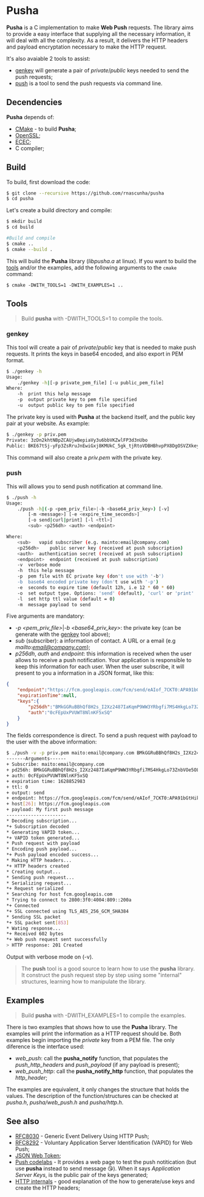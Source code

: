 # Pusha

**Pusha** is a C implementation to make **Web Push** requests. The library aims to provide a easy interface that supplying all the necessary information, it will deal with all the complexity. As a result, it delivers the HTTP headers and payload encryptation necessary to make the HTTP request.

It's also avaiable 2 tools to assist:
* [genkey](#genkey) will generate a pair of *private*/*public* keys needed to send the push requests;
* [push](#push) is a tool to send the push requests via command line.

## Decendencies

**Pusha** depends of:

* [CMake](https://cmake.org/) - to build **Pusha**;
* [OpenSSL](https://www.openssl.org/);
* [ECEC](https://github.com/web-push-libs/ecec);
* C compiler;

## Build

To build, first download the code:

```bash
$ git clone --recursive https://github.com/rnascunha/pusha
$ cd pusha
```
Let's create a build directory and compile:

```bash
$ mkdir build
$ cd build

#Build and compile
$ cmake ..
$ cmake --build .
```
This will build the **Pusha** library (*libpusha.a* at linux). If you want to build the [tools](#tools) and/or the examples,
add the following arguments to the `cmake` command:

```
$ cmake -DWITH_TOOLS=1 -DWITH_EXAMPLES=1 ..
```
## Tools

> Build **pusha** with -DWITH_TOOLS=1 to compile the tools.

### genkey

This tool will create a pair of *private*/*public* key that is needed to make push requests. It prints the keys in base64 encoded, and also export in PEM format.

```bash
$ ./genkey -h
Usage:
	./genkey -h|[-p private_pem_file] [-u public_pem_file]
Where:
	-h	print this help message
	-p	output private key to pem file specified
	-u	output public key to pem file specified
```
The private key is used with **Pusha** at the backend itself, and the public key pair at your website. As example:

```bash
$ ./genkey -p priv.pem
Private: 3zDn2khtNBpZCAUjwBepiaVy3u6bbVKZwlFP3d3nUbo
Public: BKE67tSj-yFp3ZsRruJnEwiGxj8KMUkC_5gk_tjRtoVDBHBhvpPX8DgOSVZXkey2AM1pk1vzEd7hlk_-KOqV_Yw
```
This command will also create a *priv.pem* with the private key.
### push

This will allows you to send push notification at command line.

```bash
$ ./push -h
Usage:
	./push -h|(-p <pem_priv_file>|-b <base64_priv_key>) [-v]
		[-m <message>] [-e <expire_time_seconds>]
		[-o send|curl|print] [-l <ttl>]
		<sub> <p256dh> <auth> <endpoint>

Where:
	<sub>	vapid subscriber (e.g. mainto:email@company.com)
	<p256dh>	public server key (received at push subscription)
	<auth>	authentication secret (received at push subscription)
	<endpoint>	endpoint (received at push subscription)
	-v	verbose mode
	-h	this help message
	-p	pem file with EC private key (don't use with '-b')
	-b	base64 encoded private key (don't use with '-p')
	-e	seconds to expire time (default 12h, i.e 12 * 60 * 60)
	-o	set output type. Options: 'send' (default), 'curl' or 'print'
	-l	set http ttl value (default = 0)
	-m	message payload to send
```
Five arguments are mandatory:
* *-p <pem_priv_file>*|*-b <base64_priv_key>*: the private key (can be generate with the [genkey](#genkey) tool above);
* *sub* (subscriber): a information of contact. A URL or a email (e.g *mailto:email@company.com*);
* *p256dh*, *auth* and *endpoint*: this information is received when the user allows to receive a push notification. Your application is responsible to keep this information for each user. When the user subscribe, it will present to you a information in a JSON format, like this:

```JSON
{
	"endpoint":"https://fcm.googleapis.com/fcm/send/eAIof_7CKT0:APA91bGtHiknduwFFRTTHF59vT05bsduAR_uAhWCGSxU-D8O3wg7Km0cRF246956jg-DPTlUj8xgAJP1I6VJU_xJipbpGg6rS4_B8qC5yKhqalDbkSDPwZ87ki_P3RlskUb1BEKY6wI8",
	"expirationTime":null,
	"keys":{
		"p256dh":"BMkGGRuBBhQf8H2s_I2Xz2487IaKqmP9WW3YRbgfi7MS4HkgLo73ZnbVOe5OLNL7judxPtElktgCLwOMWxRDLyo",
		"auth":"0cFEpUxPVUWT8NlnKF5xSQ"
	}
}
```
The fields correspondence is direct. To send a push request with payload to the user with the above information:

```bash
$ ./push -v -p priv.pem maito:email@company.com BMkGGRuBBhQf8H2s_I2Xz2487IaKqmP9WW3YRbgfi7MS4HkgLo73ZnbVOe5OLNL7judxPtElktgCLwOMWxRDLyo 0cFEpUxPVUWT8NlnKF5xSQ https://fcm.googleapis.com/fcm/send/eAIof_7CKT0:APA91bGtHiknduwFFRTTHF59vT05bsduAR_uAhWCGSxU-D8O3wg7Km0cRF246956jg-DPTlUj8xgAJP1I6VJU_xJipbpGg6rS4_B8qC5yKhqalDbkSDPwZ87ki_P3RlskUb1BEKY6wI8 -m 'My first push message'
-------Arguments------
+ Subscribe: maito:email@company.com
+ pd256h: BMkGGRuBBhQf8H2s_I2Xz2487IaKqmP9WW3YRbgfi7MS4HkgLo73ZnbVOe5OLNL7judxPtElktgCLwOMWxRDLyo
+ auth: 0cFEpUxPVUWT8NlnKF5xSQ
+ expiration time: 1628852983
+ ttl: 0
+ output: send
+ endpoint: https://fcm.googleapis.com/fcm/send/eAIof_7CKT0:APA91bGtHiknduwFFRTTHF59vT05bsduAR_uAhWCGSxU-D8O3wg7Km0cRF246956jg-DPTlUj8xgAJP1I6VJU_xJipbpGg6rS4_B8qC5yKhqalDbkSDPwZ87ki_P3RlskUb1BEKY6wI8
+ host[26]: https://fcm.googleapis.com
+ payload: My first push message
----------------------
* Decoding subscription...
*+ Subscription decoded
* Generating VAPID token...
*+ VAPID token generated...
* Push request with payload
* Encoding push payload...
*+ Push payload encoded success...
* Making HTTP headers...
*+ HTTP headers created
* Creating output...
* Sending push request...
* Serializing request...
*+ Request serialized
* Searching for host fcm.googleapis.com
* Trying to connect to 2800:3f0:4004:809::200a
*+ Connected
*+ SSL connected using TLS_AES_256_GCM_SHA384
* Sending SSL packet
*+ SSL packet sent[853]
* Wating response...
*+ Received 602 bytes
*+ Web push request sent successfully
> HTTP response: 201 Created
```
Output with verbose mode on (-v).

> The **push** tool is a good source to learn how to use the **pusha** library. It construct the push request step by step using some "internal" structures, learning how to manipulate the library.
## Examples

> Build **pusha** with -DWITH_EXAMPLES=1 to compile the examples.

There is two examples that shows how to use the **Pusha** library. The examples will print the information as a HTTP request should be. Both examples begin importing the *private* key from a PEM file. The only diference is the interface used:
* *web_push*: call the **pusha_notify** function, that populates the *push_http_headers* and *push_payload* (if any payload is present);
* *web_push_http*: call the **pusha_notify_http** function, that populates the *http_header*;

The examples are equivalent, it only changes the structure that holds the values. The description of the function/structures can be checked at *pusha.h*, *pusha/web_push.h* and *pusha/http.h*.

## See also

* [RFC8030](https://datatracker.ietf.org/doc/html/rfc8030) - Generic Event Delivery Using HTTP Push;
* [RFC8292](https://datatracker.ietf.org/doc/html/rfc8292) - Voluntary Application Server Identification (VAPID) for Web Push;
* [JSON Web Token](https://jwt.io/);
* [Push codelabs](https://developers.google.com/web/fundamentals/codelabs/push-notifications) - It provides a web page to test the push notitication (but use **pusha** instead to send message :kissing_heart:). When it says *Application Server Keys*, is the public pair of the keys generated;
* [HTTP internals](https://blog.mozilla.org/services/2016/08/23/sending-vapid-identified-webpush-notifications-via-mozillas-push-service/) - good explanation of the how to generate/use keys and create the HTTP headers;
